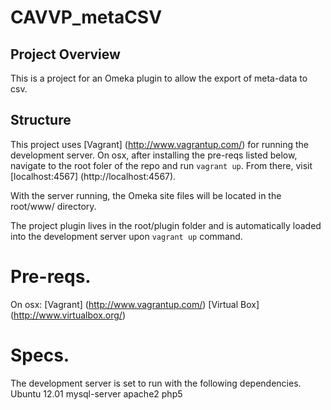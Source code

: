 CAVVP_metaCSV
=============

## Project Overview 

This is a project for an Omeka plugin to allow the export of meta-data to csv. 

## Structure

This project uses [Vagrant] (http://www.vagrantup.com/) for running the development server. On osx, after installing the pre-reqs listed below, navigate to the root foler of the repo and run `vagrant up`. From there, visit [localhost:4567] (http://localhost:4567). 

With the server running, the Omeka site files will be located in the root/www/ directory. 

The project plugin lives in the root/plugin folder and is automatically loaded into the development server upon `vagrant up` command. 

# Pre-reqs. 
On osx: 
[Vagrant] (http://www.vagrantup.com/) 
[Virtual Box] (http://www.virtualbox.org/)

# Specs. 
The development server is set to run with the following dependencies. 
Ubuntu 12.01
mysql-server
apache2 
php5 
